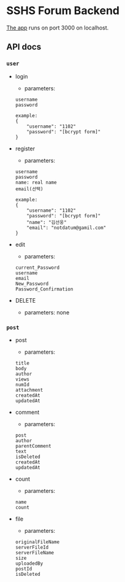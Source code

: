 # SSHS Forum Backend

[The app](http://localhost:3000) runs on port 3000 on localhost.

## API docs

### `user`
- login
    - parameters:

    ```
    username
    password

    example:
    {
        "username": "1102"
        "password": "[bcrypt form]"
    }
    ```

- register
    - parameters:

    ```
    username
    password
    name: real name
    email(선택)

    example:
    {
        "username": "1102"
        "password": "[bcrypt form]"
        "name": "김선웅"
        "email": "notdatum@gamil.com"
    }
    ```

- edit
    - parameters:
    ```
    current_Password
    username
    email
    New_Password
    Password_Confirmation
    ```

- DELETE
    - parameters: none

### `post`
- post
    - parameters:
    ```
    title
    body
    author
    views
    numId
    attachment
    createdAt
    updatedAt
    ```

- comment
    - parameters:
    ```
    post
    author
    parentComment
    text
    isDeleted
    createdAt
    updatedAt
    ```

- count
    - parameters: 
    ```
    name
    count
    ```

- file
    - parameters:
    ``` 
    originalFileName
    serverFileId
    serverFileName
    size
    uploadedBy
    postId
    isDeleted
    ```
